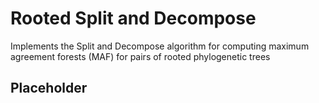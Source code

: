 # Rooted Split and Decompose

Implements the Split and Decompose algorithm for computing maximum agreement forests (MAF) for pairs of rooted phylogenetic trees

## Placeholder